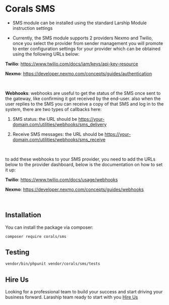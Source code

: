# Corals SMS

- SMS module can be installed using the standard Larship Module instruction settings

- Currently, the SMS module supports 2 providers Nexmo and Twilio, once you select the provider from sender management you will promote to enter configuration settings for your provider which can be obtained using the following URLs below:

<strong>Twilio</strong>: https://www.twilio.com/docs/iam/keys/api-key-resource

<strong>Nexmo</strong>: https://developer.nexmo.com/concepts/guides/authentication

<p>&nbsp;</p>

<strong>Webhooks</strong>:  webhooks are useful to get the status of the SMS once sent to the gateway, like confirming it got received by the end-user. also when the user replies to the SMS you can receive a copy of that SMS and log in to the system, there are two types of callbacks here:

1. SMS status: the URL should be https://your-domain.com/utilities/webhooks/sms_delivery

2. Receive SMS messages: the URL should be https://your-domain.com/utilities/webhooks/sms_receive

<p>&nbsp;</p>

to add these webhooks to your SMS provider, you need to add the URLs below to the provider dashboard, below is the documentation on how to set it up:


<strong>Twilio</strong>: https://www.twilio.com/docs/usage/webhooks

<strong>Nexmo</strong>: https://developer.nexmo.com/concepts/guides/webhooks

<p>&nbsp;</p>

## Installation

You can install the package via composer:

```bash
composer require corals/sms
```

## Testing

```bash
vendor/bin/phpunit vendor/corals/sms/tests 
```

## Hire Us
Looking for a professional team to build your success and start driving your business forward.
Laraship team ready to start with you [Hire Us](https://www.laraship.com/contact)

